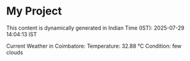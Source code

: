 # My Project

This content is dynamically generated in Indian Time (IST): 2025-07-29 14:04:13 IST


Current Weather in Coimbatore:
Temperature: 32.88 °C
Condition: few clouds
